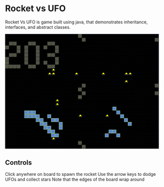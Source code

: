 Rocket vs UFO
=============

Rocket Vs UFO is game built using java, that demonstrates inheritance, interfaces, and abstract classes.

![](screenshots/gameboard.PNG)

Controls
--------

Click anywhere on board to spawn the rocket
Use the arrow keys to dodge UFOs and collect stars
Note that the edges of the board wrap around
